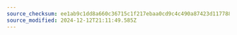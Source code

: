 ```yaml
---
source_checksum: ee1ab9c1dd8a660c36715c1f217ebaa0cd9c4c490a87423d1177883375cad2c3
source_modified: 2024-12-12T21:11:49.585Z
---
```


